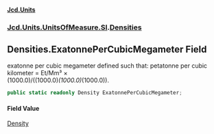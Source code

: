 #### [Jcd.Units](index.md 'index')
### [Jcd.Units.UnitsOfMeasure.SI](Jcd.Units.UnitsOfMeasure.SI.md 'Jcd.Units.UnitsOfMeasure.SI').[Densities](Densities.md 'Jcd.Units.UnitsOfMeasure.SI.Densities')

## Densities.ExatonnePerCubicMegameter Field

exatonne per cubic megameter defined such that: petatonne per cubic kilometer = Et/Mm³ ×  
(1000.0)/((1000.0)*(1000.0)*(1000.0)).

```csharp
public static readonly Density ExatonnePerCubicMegameter;
```

#### Field Value
[Density](Density.md 'Jcd.Units.UnitTypes.Density')